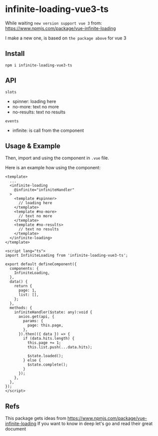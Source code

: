 # infinite-loading-vue3-ts
While waiting `new version support vue 3` from: https://www.npmjs.com/package/vue-infinite-loading

I make a new one, is based on `the package above` for vue 3
## Install

```
npm i infinite-loading-vue3-ts
```


## API

`slots`
- spinner: loading here
- no-more: text no more
- no-results: text no results

`events`
- infinite: is call from the component

## Usage & Example

Then, import and using the component in `.vue` file.

Here is an example how using the component:
```vue
<template>
  ...
  <infinite-loading
    @infinite="infiniteHandler"
  >
    <template #spinner>
      // loading here
    </template>
    <template #no-more>
      // text no more
    </template>
    <template #no-results>
      // text no results
    </template>
  </infinite-loading>
</template>

<script lang="ts">
import InfiniteLoading from 'infinite-loading-vue3-ts';

export default defineComponent({
  components: {
    InfiniteLoading,
  },
  data() {
    return {
      page: 1,
      list: [],
    };
  },
  methods: {
    infiniteHandler($state: any):void {
      axios.get(api, {
        params: {
          page: this.page,
        },
      }).then(({ data }) => {
        if (data.hits.length) {
          this.page += 1;
          this.list.push(...data.hits);
          
          $state.loaded();
        } else {
          $state.complete();
        }
      });
    },
  },
});
</script>
```

## Refs

This package gets ideas from https://www.npmjs.com/package/vue-infinite-loading
If you want to know in deep let's go and read their great document
